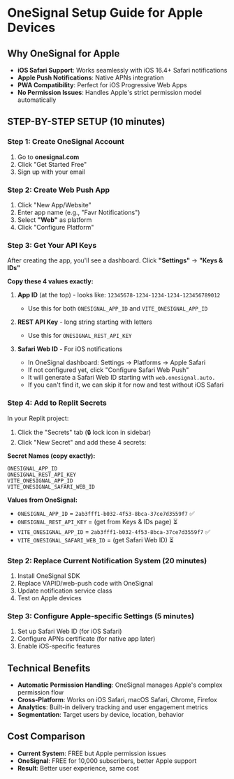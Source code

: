 # OneSignal Setup Guide for Apple Devices

## Why OneSignal for Apple
- **iOS Safari Support**: Works seamlessly with iOS 16.4+ Safari notifications
- **Apple Push Notifications**: Native APNs integration
- **PWA Compatibility**: Perfect for iOS Progressive Web Apps
- **No Permission Issues**: Handles Apple's strict permission model automatically

## STEP-BY-STEP SETUP (10 minutes)

### Step 1: Create OneSignal Account
1. Go to **onesignal.com**
2. Click "Get Started Free"
3. Sign up with your email

### Step 2: Create Web Push App
1. Click "New App/Website"
2. Enter app name (e.g., "Favr Notifications")
3. Select **"Web"** as platform
4. Click "Configure Platform"

### Step 3: Get Your API Keys
After creating the app, you'll see a dashboard. Click **"Settings"** → **"Keys & IDs"**

**Copy these 4 values exactly:**

1. **App ID** (at the top) - looks like: `12345678-1234-1234-1234-123456789012`
   - Use this for both `ONESIGNAL_APP_ID` and `VITE_ONESIGNAL_APP_ID`

2. **REST API Key** - long string starting with letters
   - Use this for `ONESIGNAL_REST_API_KEY`

3. **Safari Web ID** - For iOS notifications
   - In OneSignal dashboard: Settings → Platforms → Apple Safari
   - If not configured yet, click "Configure Safari Web Push"
   - It will generate a Safari Web ID starting with `web.onesignal.auto.`
   - If you can't find it, we can skip it for now and test without iOS Safari

### Step 4: Add to Replit Secrets
In your Replit project:
1. Click the "Secrets" tab (🔒 lock icon in sidebar)
2. Click "New Secret" and add these 4 secrets:

**Secret Names (copy exactly):**
```
ONESIGNAL_APP_ID
ONESIGNAL_REST_API_KEY
VITE_ONESIGNAL_APP_ID
VITE_ONESIGNAL_SAFARI_WEB_ID
```

**Values from OneSignal:**
- `ONESIGNAL_APP_ID` = `2ab3fff1-b032-4f53-8bca-37ce7d3559f7` ✅
- `ONESIGNAL_REST_API_KEY` = (get from Keys & IDs page) ⏳
- `VITE_ONESIGNAL_APP_ID` = `2ab3fff1-b032-4f53-8bca-37ce7d3559f7` ✅
- `VITE_ONESIGNAL_SAFARI_WEB_ID` = (get Safari Web ID) ⏳

### Step 2: Replace Current Notification System (20 minutes)
1. Install OneSignal SDK
2. Replace VAPID/web-push code with OneSignal
3. Update notification service class
4. Test on Apple devices

### Step 3: Configure Apple-specific Settings (5 minutes)
1. Set up Safari Web ID (for iOS Safari)
2. Configure APNs certificate (for native app later)
3. Enable iOS-specific features

## Technical Benefits
- **Automatic Permission Handling**: OneSignal manages Apple's complex permission flow
- **Cross-Platform**: Works on iOS Safari, macOS Safari, Chrome, Firefox
- **Analytics**: Built-in delivery tracking and user engagement metrics
- **Segmentation**: Target users by device, location, behavior

## Cost Comparison
- **Current System**: FREE but Apple permission issues
- **OneSignal**: FREE for 10,000 subscribers, better Apple support
- **Result**: Better user experience, same cost